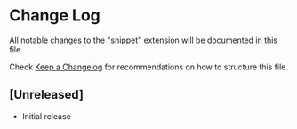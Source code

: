 # Change Log

All notable changes to the "snippet" extension will be documented in this file.

Check [Keep a Changelog](http://keepachangelog.com/) for recommendations on how to structure this file.

## [Unreleased]

- Initial release